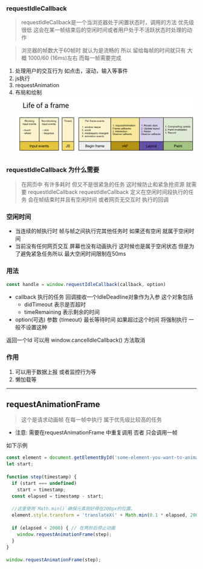 
### requestIdleCallback
> requestIdleCallback是一个当浏览器处于闲置状态时，调用的方法 优先级很低
这会在某一帧结束后的空闲时间或者用户处于不活跃状态时处理的动作

> 浏览器的帧数大于60帧时 就认为是流畅的 所以 留给每帧的时间就只有 大概 1000/60 (16ms)左右
而每一帧需要完成
   1. 处理用户的交互行为 如点击，滚动，输入等事件
   2. js执行
   3. requestAnimation
   4. 布局和绘制
![浏览器帧任务](./img/浏览器帧任务.png)

### requestIdleCallback 为什么需要
> 在网页中 有许多耗时 但又不是很紧急的任务 这时候防止和紧急抢资源 就需要 requestIdleCallback
requestIdleCallback 定义在空闲时间段执行的任务 会在帧结束时并且有空闲时间 或者网页无交互时 执行的回调

### 空闲时间
+ 当连续的帧执行时 帧与帧之间执行完其他任务时 如果还有空闲 就属于空闲时间
+ 当前没有任何网页交互 屏幕也没有动画执行 这时候也是属于空闲状态 但是为了避免紧急任务所以 最大空闲时间限制在50ms

### 用法

```js
const handle = window.requestIdleCallback(callback, option)
```
+ callback 执行的任务 回调接收一个IdleDeadline对象作为入参 这个对象包括
   + didTimeout 表示是否超时
   + timeRemaining 表示剩余的时间
+ option(可选) 参数 {timeout} 最长等待时间 如果超过这个时间 将强制执行 一般不设置这种

返回一个Id 可以用 window.cancelIdleCallback() 方法取消

### 作用 
1. 可以用于数据上报 或者监控行为等
2. 懒加载等


---

## requestAnimationFrame
> 这个是请求动画帧 在每一帧中执行 属于优先级比较高的任务

+ 注意: 需要在requestAnimationFrame 中重复调用 否者 只会调用一帧

如下示例
```js
const element = document.getElementById('some-element-you-want-to-animate');
let start;

function step(timestamp) {
  if (start === undefined)
    start = timestamp;
  const elapsed = timestamp - start;

  //这里使用`Math.min()`确保元素刚好停在200px的位置。
  element.style.transform = 'translateX(' + Math.min(0.1 * elapsed, 200) + 'px)';

  if (elapsed < 2000) { // 在两秒后停止动画
    window.requestAnimationFrame(step);
  }
}

window.requestAnimationFrame(step);
```